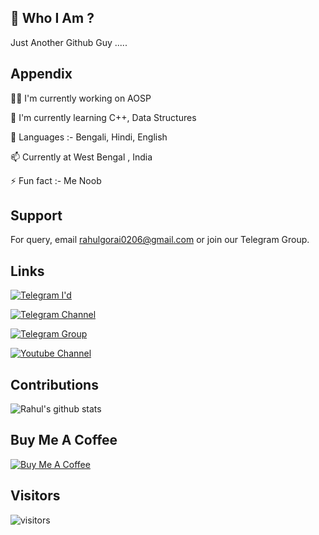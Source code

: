 
## 🚀 Who I Am ?
Just Another Github Guy .....


## Appendix
👩‍💻 I'm currently working on AOSP

🧠 I'm currently learning C++, Data Structures

💬 Languages :- Bengali, Hindi, English

📫 Currently at West Bengal , India 

⚡️ Fun fact :- Me Noob




## Support

For query, email rahulgorai0206@gmail.com or join our Telegram Group.


## Links


[![Telegram I'd](https://img.shields.io/badge/Telegram%20-ID-blue)](https://telegram.me/RahulGorai)

[![Telegram Channel](https://img.shields.io/badge/Telegram%20-channel-green)](https://telegram.me/Customex01)

[![Telegram Group](https://img.shields.io/badge/Telegram%20-Group-blue)](https://telegram.me/pocof1sup)

[![Youtube Channel](https://img.shields.io/badge/YouTube-Channel-red)](https://Youtube.com/Customex)

## Contributions

![Rahul's github stats](https://github-readme-stats.vercel.app/api?username=RahulGorai0206&show_icons=true&hide_border=true&theme=tokyonight)


## Buy Me A Coffee
[![Buy Me A Coffee](https://img.shields.io/badge/Buy%20Me-A%20%20Coffee-9cf)](https://ko-fi.com/rahulgorai)

## Visitors

![visitors](https://visitor-badge.laobi.icu/badge?page_id=rahulgorai0206.rahulgorai0206)
